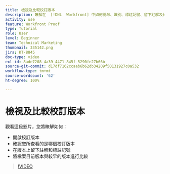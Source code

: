 ```yaml
---
title: 檢視及比較校訂版本
description: 瞭解在  [!DNL  Workfront] 中如何開啟、識別、標註記號、留下註解及比較校訂版本。
activity: use
feature: Workfront Proof
type: Tutorial
role: User
level: Beginner
team: Technical Marketing
thumbnail: 335142.png
jira: KT-8845
doc-type: video
exl-id: 8ade7208-4a39-4471-845f-5290fe27b66b
source-git-commit: d17df7162ccaab6b62db34209f50131927c0a532
workflow-type: tm+mt
source-wordcount: '62'
ht-degree: 100%

---
```


# 檢視及比較校訂版本

觀看這段影片，您將瞭解如何：

* 開啟校訂版本
* 確認您所查看的是哪個校訂版本
* 在版本上留下註解和標註記號
* 將檔案目前版本與較早的版本進行比較

>[!VIDEO](https://video.tv.adobe.com/v/335142/?quality=12&learn=on&enablevpops)

<!--
## Learn more
* Compare proofs
-->
